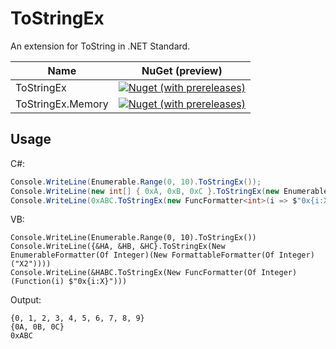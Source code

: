 # ToStringEx
An extension for ToString in .NET Standard.

|Name|NuGet (preview)|
|-|-|
|ToStringEx|[![Nuget (with prereleases)](https://img.shields.io/nuget/vpre/ToStringEx.svg)](https://www.nuget.org/packages/ToStringEx/)|
|ToStringEx.Memory|[![Nuget (with prereleases)](https://img.shields.io/nuget/vpre/ToStringEx.Memory.svg)](https://www.nuget.org/packages/ToStringEx.Memory/)|
## Usage
C#:
``` csharp
Console.WriteLine(Enumerable.Range(0, 10).ToStringEx());
Console.WriteLine(new int[] { 0xA, 0xB, 0xC }.ToStringEx(new EnumerableFormatter<int>(new FormattableFormatter<int>("X2"))));
Console.WriteLine(0xABC.ToStringEx(new FuncFormatter<int>(i => $"0x{i:X}")));
```
VB:
``` vbnet
Console.WriteLine(Enumerable.Range(0, 10).ToStringEx())
Console.WriteLine({&HA, &HB, &HC}.ToStringEx(New EnumerableFormatter(Of Integer)(New FormattableFormatter(Of Integer)("X2"))))
Console.WriteLine(&HABC.ToStringEx(New FuncFormatter(Of Integer)(Function(i) $"0x{i:X}")))
```
Output:
```
{0, 1, 2, 3, 4, 5, 6, 7, 8, 9}
{0A, 0B, 0C}
0xABC
```

